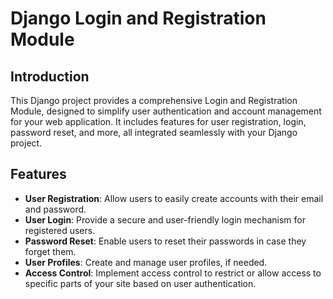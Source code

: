 # Django Login and Registration Module

## Introduction

This Django project provides a comprehensive Login and Registration Module, designed to simplify user authentication and account management for your web application. It includes features for user registration, login, password reset, and more, all integrated seamlessly with your Django project.

## Features

- **User Registration**: Allow users to easily create accounts with their email and password.
- **User Login**: Provide a secure and user-friendly login mechanism for registered users.
- **Password Reset**: Enable users to reset their passwords in case they forget them.
- **User Profiles**: Create and manage user profiles, if needed.
- **Access Control**: Implement access control to restrict or allow access to specific parts of your site based on user authentication.
